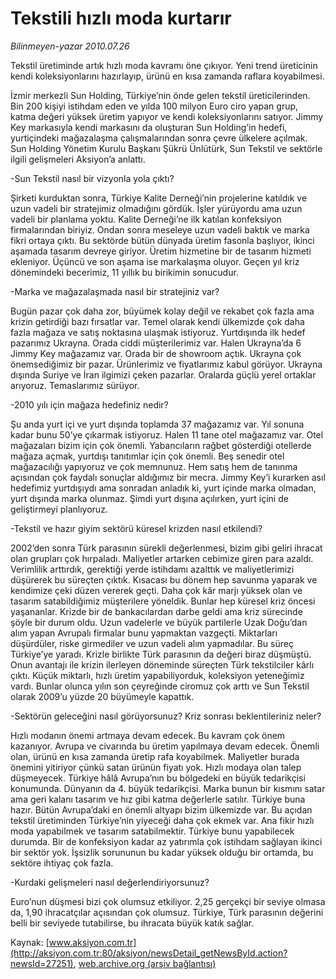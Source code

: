 # Tekstili hızlı moda kurtarır

*Bilinmeyen-yazar 2010.07.26*

<font class="agenda2NewsSpot">
 Tekstil üretiminde artık hızlı moda kavramı öne çıkıyor. Yeni trend üreticinin kendi koleksiyonlarını hazırlayıp, ürünü en kısa zamanda raflara koyabilmesi.
</font>
<font class="newsDetail">
 <p>
  <p class="MsoNormal">
   İzmir merkezli Sun Holding, Türkiye’nin önde gelen tekstil üreticilerinden. Bin 200 kişiyi istihdam eden ve yılda 100 milyon Euro ciro yapan grup, katma değeri yüksek üretim yapıyor ve kendi koleksiyonlarını satıyor. Jimmy Key markasıyla kendi markasını da oluşturan Sun Holding’in hedefi, yurtiçindeki mağazalaşma çalışmalarından sonra çevre ülkelere açılmak. Sun Holding Yönetim Kurulu Başkanı Şükrü Ünlütürk, Sun Tekstil ve sektörle ilgili gelişmeleri Aksiyon’a anlattı.
  </p>
  <p class="MsoNormal">
   -Sun Tekstil nasıl bir vizyonla yola çıktı?
  </p>
  <p class="MsoNormal">
   Şirketi kurduktan sonra, Türkiye Kalite Derneği’nin projelerine katıldık ve uzun vadeli bir stratejimiz olmadığını gördük. İşler yürüyordu ama uzun vadeli bir planlama yoktu. Kalite Derneği’ne ilk katılan konfeksiyon firmalarından biriyiz. Ondan sonra meseleye uzun vadeli baktık ve marka fikri ortaya çıktı. Bu sektörde bütün dünyada üretim fasonla başlıyor, ikinci aşamada tasarım devreye giriyor. Üretim hizmetine bir de tasarım hizmeti ekleniyor. Üçüncü ve son aşama ise markalaşma oluyor. Geçen yıl kriz dönemindeki becerimiz, 11 yıllık bu birikimin sonucudur.
  </p>
  <p class="MsoNormal">
   -Marka ve mağazalaşmada nasıl bir stratejiniz var?
  </p>
  <p class="MsoNormal">
   Bugün pazar çok daha zor, büyümek kolay değil ve rekabet çok fazla ama krizin getirdiği bazı fırsatlar var. Temel olarak kendi ülkemizde çok daha fazla mağaza ve satış noktasına ulaşmak istiyoruz. Yurtdışında ilk hedef pazarımız Ukrayna. Orada ciddi müşterilerimiz var. Halen Ukrayna’da 6 Jimmy Key mağazamız var. Orada bir de showroom açtık. Ukrayna çok önemsediğimiz bir pazar. Ürünlerimiz ve fiyatlarımız kabul görüyor. Ukrayna dışında Suriye ve İran ilgimizi çeken pazarlar. Oralarda güçlü yerel ortaklar arıyoruz. Temaslarımız sürüyor.
  </p>
  <p class="MsoNormal">
   -2010 yılı için mağaza hedefiniz nedir?
  </p>
  <p class="MsoNormal">
   Şu anda yurt içi ve yurt dışında toplamda 37 mağazamız var. Yıl sonuna kadar bunu 50’ye çıkarmak istiyoruz. Halen 11 tane otel mağazamız var. Otel mağazaları bizim için çok önemli. Yabancıların rağbet gösterdiği otellerde mağaza açmak, yurtdışı tanıtımlar için çok önemli. Beş senedir otel mağazacılığı yapıyoruz ve çok memnunuz. Hem satış hem de tanınma açısından çok faydalı sonuçlar aldığımız bir mecra. Jimmy Key’i kurarken asıl hedefimiz yurtdışıydı ama sonradan anladık ki, yurt içinde marka olmadan, yurt dışında marka olunmaz. Şimdi yurt dışına açılırken, yurt içini de geliştirmeyi planlıyoruz.
  </p>
  <p class="MsoNormal">
   -Tekstil ve hazır giyim sektörü küresel krizden nasıl etkilendi?
  </p>
  <p class="MsoNormal">
   2002’den sonra Türk parasının sürekli değerlenmesi, bizim gibi geliri ihracat olan grupları çok hırpaladı. Maliyetler artarken cebimize giren para azaldı. Verimlilik arttırdık, gerektiği yerde istihdamı azalttık ve maliyetlerimizi düşürerek bu süreçten çıktık. Kısacası bu dönem hep savunma yaparak ve kendimize çeki düzen vererek geçti. Daha çok kâr marjı yüksek olan ve tasarım satabildiğimiz müşterilere yöneldik. Bunlar hep küresel kriz öncesi yaşananlar. Krizde bir de bankacılardan darbe geldi ama kriz sürecinde şöyle bir durum oldu. Uzun vadelerle ve büyük partilerle Uzak Doğu’dan alım yapan Avrupalı firmalar bunu yapmaktan vazgeçti. Miktarları düşürdüler, riske girmediler ve uzun vadeli alım yapmadılar. Bu süreç Türkiye’ye yaradı. Krizle birlikte Türk parasının da değeri biraz düşmüştü. Onun avantajı ile krizin ilerleyen döneminde süreçten Türk tekstilciler kârlı çıktı. Küçük miktarlı, hızlı üretim yapabiliyorduk, koleksiyon yeteneğimiz vardı. Bunlar olunca yılın son çeyreğinde ciromuz çok arttı ve Sun Tekstil olarak 2009’u yüzde 20 büyümeyle kapattık.
  </p>
  <p class="MsoNormal">
   -Sektörün geleceğini nasıl görüyorsunuz? Kriz sonrası beklentileriniz neler?
  </p>
  <p class="MsoNormal">
   Hızlı modanın önemi artmaya devam edecek. Bu kavram çok önem kazanıyor. Avrupa ve civarında bu üretim yapılmaya devam edecek. Önemli olan, ürünü en kısa zamanda üretip rafa koyabilmek. Maliyetler burada önemini yitiriyor çünkü satan ürünün fiyatı yok. Hızlı modaya olan talep düşmeyecek. Türkiye hâlâ Avrupa’nın bu bölgedeki en büyük tedarikçisi konumunda. Dünyanın da 4. büyük tedarikçisi. Marka bunun bir kısmını satar ama geri kalanı tasarım ve hız gibi katma değerlerle satılır. Türkiye buna hazır. Bütün Avrupa’daki en önemli altyapı bizim ülkemizde var. Bu açıdan tekstil üretiminden Türkiye’nin yiyeceği daha çok ekmek var. Ana fikir hızlı moda yapabilmek ve tasarım satabilmektir. Türkiye bunu yapabilecek durumda. Bir de konfeksiyon kadar az yatırımla çok istihdam sağlayan ikinci bir sektör yok. İşsizlik sorununun bu kadar yüksek olduğu bir ortamda, bu sektöre ihtiyaç çok fazla.
  </p>
  <p class="MsoNormal">
   -Kurdaki gelişmeleri nasıl değerlendiriyorsunuz?
  </p>
  <p class="MsoNormal">
   Euro’nun düşmesi bizi çok olumsuz etkiliyor. 2,25 gerçekçi bir seviye olmasa da, 1,90 ihracatçılar açısından çok olumsuz. Türkiye, Türk parasının değerini belli bir seviyede tutabilirse, bu ihracata büyük katık sağlar.
  </p>
 </p>
</font>

Kaynak: [www.aksiyon.com.tr](http://aksiyon.com.tr:80/aksiyon/newsDetail_getNewsById.action?newsId=27251), [web.archive.org (arşiv bağlantısı)](http://web.archive.org/web/20100804082743/http://aksiyon.com.tr:80/aksiyon/newsDetail_getNewsById.action?newsId=27251)
